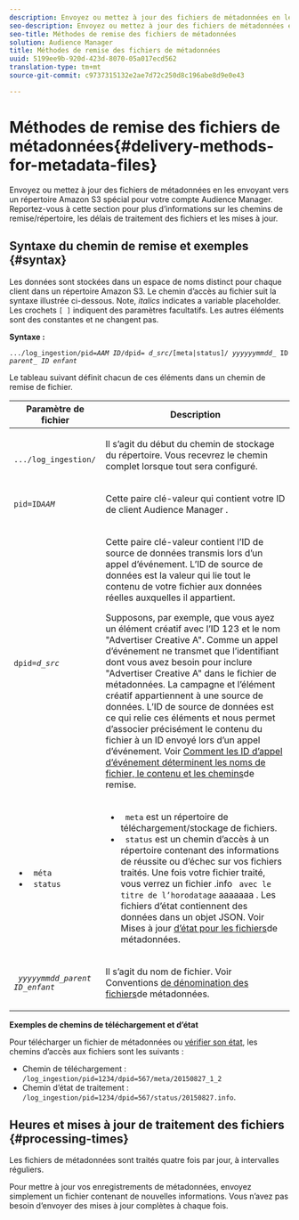 ```yaml
---
description: Envoyez ou mettez à jour des fichiers de métadonnées en les envoyant vers un répertoire Amazon S3 spécial pour votre compte Audience Manager. Reportez-vous à cette section pour plus d’informations sur les chemins de remise/répertoire, les délais de traitement des fichiers et les mises à jour.
seo-description: Envoyez ou mettez à jour des fichiers de métadonnées en les envoyant vers un répertoire Amazon S3 spécial pour votre compte Audience Manager. Reportez-vous à cette section pour plus d’informations sur les chemins de remise/répertoire, les délais de traitement des fichiers et les mises à jour.
seo-title: Méthodes de remise des fichiers de métadonnées
solution: Audience Manager
title: Méthodes de remise des fichiers de métadonnées
uuid: 5199ee9b-920d-423d-8070-05a017ecd562
translation-type: tm+mt
source-git-commit: c9737315132e2ae7d72c250d8c196abe8d9e0e43

---
```



# Méthodes de remise des fichiers de métadonnées{#delivery-methods-for-metadata-files}

Envoyez ou mettez à jour des fichiers de métadonnées en les envoyant vers un répertoire Amazon S3 spécial pour votre compte Audience Manager. Reportez-vous à cette section pour plus d’informations sur les chemins de remise/répertoire, les délais de traitement des fichiers et les mises à jour.

## Syntaxe du chemin de remise et exemples {#syntax}

Les données sont stockées dans un espace de noms distinct pour chaque client dans un répertoire Amazon S3. Le chemin d’accès au fichier suit la syntaxe illustrée ci-dessous. Note, *italics* indicates a variable placeholder. Les crochets `[ ]` indiquent des paramètres facultatifs. Les autres éléments sont des constantes et ne changent pas.

**Syntaxe :**
<pre><code>.../log_ingestion/pid=<i>AAM ID</i>/dpid= <i>d_src</i>/[meta|status]/ <i>yyyyyymmdd</i>_ ID <i>parent_ ID enfant</i><i></i></code></pre>

Le tableau suivant définit chacun de ces éléments dans un chemin de remise de fichier.

<table id="table_E3DB873D4CB3479AA7173838EB9898CE"> 
 <thead> 
  <tr> 
   <th colname="col1" class="entry"> Paramètre de fichier </th> 
   <th colname="col2" class="entry"> Description </th> 
  </tr> 
 </thead>
 <tbody> 
  <tr> 
   <td colname="col1"> <p> <code> .../log_ingestion/</code> </p> </td> 
   <td colname="col2"> <p>Il s’agit du début du chemin de stockage du répertoire. Vous recevrez le chemin complet lorsque tout sera configuré. </p> </td> 
  </tr> 
  <tr> 
   <td colname="col1"> <p> <code>pid=ID<i>AAM</i></code> </p> </td> 
   <td colname="col2"> <p>Cette paire clé-valeur qui contient votre ID de client <span class="keyword"> Audience Manager</span> . </p> </td> 
  </tr> 
  <tr> 
   <td colname="col1"> <p> <code>dpid=<i>d_src</i></code> </p> </td> 
   <td colname="col2"> <p>Cette paire clé-valeur contient l’ID de source de données transmis lors d’un appel d’événement. L’ID de source de données est la valeur qui lie tout le contenu de votre fichier aux données réelles auxquelles il appartient. </p> <p>Supposons, par exemple, que vous ayez un élément créatif avec l’ID 123 et le nom "Advertiser Creative A". Comme un appel d’événement ne transmet que l’identifiant dont vous avez besoin pour inclure "Advertiser Creative A" dans le fichier de métadonnées. La campagne et l’élément créatif appartiennent à une source de données. L’ID de source de données est ce qui relie ces éléments et nous permet d’associer précisément le contenu du fichier à un ID envoyé lors d’un appel d’événement. Voir <a href="../../../reporting/audience-optimization-reports/metadata-files-intro/metadata-file-overview.md#how-ids-shape-file-names"> Comment les ID d’appel d’événement déterminent les noms de fichier, le contenu et les chemins</a>de remise. </p> </td> 
  </tr> 
  <tr> 
   <td colname="col1"> 
    <ul id="ul_8AFA4E7FCE984789AF05EA31718F39CD"> 
     <li id="li_A493880F6ECB467DBB590226CC7A5847"> <code> méta</code> </li> 
     <li id="li_2D6DAC956D084A1DB43C9C5B2C821F87"> <code> status</code> </li> 
    </ul> </td> 
   <td colname="col2"> <p> 
     <ul id="ul_5907ADF5B20C4FEC94EF5A09BE02F2CD"> 
      <li id="li_AE70B44FEDCF4A05ADAFF4E49296F67D"> <code> meta</code> est un répertoire de téléchargement/stockage de fichiers. </li> 
      <li id="li_2ADEA90E01364E888CAAAB8A65A6383F"> <code> status</code> est un chemin d’accès à un répertoire contenant des informations de réussite ou d’échec sur vos fichiers traités. Une fois votre fichier traité, vous verrez un fichier .info <code> avec le titre de l’horodatage</code> aaaaaaa <code></code> . Les fichiers d’état contiennent des données dans un objet JSON. Voir Mises à jour <a href="../../../reporting/audience-optimization-reports/metadata-files-intro/metadata-update-status.md"> d’état pour les fichiers</a>de métadonnées. </li> 
     </ul> </p> </td> 
  </tr> 
  <tr> 
   <td colname="col1"> <p> <code> <i>yyyyymmdd</i>_<i>parent ID</i>_<i>enfant</i></code> </p> </td> 
   <td colname="col2"> <p>Il s’agit du nom de fichier. Voir Conventions <a href="../../../reporting/audience-optimization-reports/metadata-files-intro/metadata-file-names.md"> de dénomination des fichiers</a>de métadonnées. </p> </td> 
  </tr> 
 </tbody> 
</table>

**Exemples de chemins de téléchargement et d’état**

Pour télécharger un fichier de métadonnées ou [vérifier son état](../../../reporting/audience-optimization-reports/metadata-files-intro/metadata-update-status.md), les chemins d’accès aux fichiers sont les suivants :

* Chemin de téléchargement : `/log_ingestion/pid=1234/dpid=567/meta/20150827_1_2`
* Chemin d’état de traitement : `/log_ingestion/pid=1234/dpid=567/status/20150827.info`.

## Heures et mises à jour de traitement des fichiers {#processing-times}

Les fichiers de métadonnées sont traités quatre fois par jour, à intervalles réguliers.

Pour mettre à jour vos enregistrements de métadonnées, envoyez simplement un fichier contenant de nouvelles informations. Vous n’avez pas besoin d’envoyer des mises à jour complètes à chaque fois.
